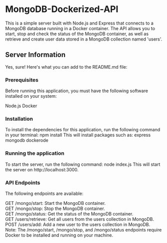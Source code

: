 # MongoDB-Dockerized-API
This is a simple server built with Node.js and Express that connects to a MongoDB database running in a Docker container. The API allows you to start, stop and check the status of the MongoDB container, as well as retrieve and create user data stored in a MongoDB collection named 'users'.
## Server Information
Yes, sure! Here's what you can add to the README.md file:

### Prerequisites
Before running this application, you must have the following software installed on your system:

Node.js
Docker
### Installation
To install the dependencies for this application, run the following command in your terminal:
npm install
This will install packages such as:
express
mongodb
dockerode

### Running the application
To start the server, run the following command:
node index.js
This will start the server on http://localhost:3000.

### API Endpoints
The following endpoints are available:

GET /mongo/start: Start the MongoDB container. \
GET /mongo/stop: Stop the MongoDB container. \
GET /mongo/status: Get the status of the MongoDB container. \
GET /users/retrieve: Get all users from the users collection in MongoDB. \
POST /users/add: Add a new user to the users collection in MongoDB. \
Note: The /mongo/start, /mongo/stop, and /mongo/status endpoints require Docker to be installed and running on your machine.